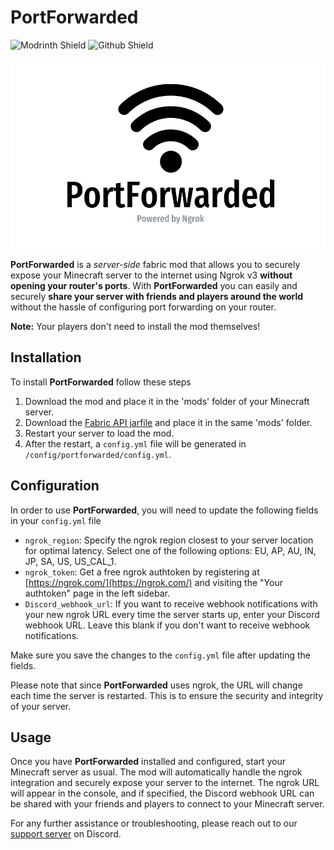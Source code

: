 # PortForwarded
![Modrinth Shield](https://img.shields.io/modrinth/dt/WNiQAmtw?style=for-the-badge&logo=modrinth&color=00AF5C)
![Github Shield](https://img.shields.io/badge/Source_code-Available-src?style=for-the-badge&color=00AF5C&logo=github&label=Source%20code&link=https%3A%2F%2Fgithub.com%2FRelism%2FPortForwarded)

![Banner Image](https://raw.githubusercontent.com/Relism/PortForwarded/master/pfbannertop.png)

**PortForwarded** is a _server-side_ fabric mod that allows you to securely expose your Minecraft server to the internet using Ngrok v3 **without opening your router's ports**. With **PortForwarded** you can easily and securely **share your server with friends and players around the world** without the hassle of configuring port forwarding on your router.

**Note:** Your players don't need to install the mod themselves!

## Installation

To install **PortForwarded** follow these steps

1. Download the mod and place it in the 'mods' folder of your Minecraft server.
2. Download the [Fabric API jarfile](https://modrinth.com/mod/fabric-api) and place it in the same 'mods' folder.
3. Restart your server to load the mod.
4. After the restart, a `config.yml` file will be generated in `/config/portforwarded/config.yml`.

## Configuration

In order to use **PortForwarded**, you will need to update the following fields in your `config.yml` file

- `ngrok_region`: Specify the ngrok region closest to your server location for optimal latency. Select one of the following options: EU, AP, AU, IN, JP, SA, US, US_CAL_1.
- `ngrok_token`: Get a free ngrok authtoken by registering at [https://ngrok.com/](https://ngrok.com/) and visiting the "Your authtoken" page in the left sidebar.
- `Discord_webhook_url`: If you want to receive webhook notifications with your new ngrok URL every time the server starts up, enter your Discord webhook URL. Leave this blank if you don't want to receive webhook notifications.

Make sure you save the changes to the `config.yml` file after updating the fields.

Please note that since **PortForwarded** uses ngrok, the URL will change each time the server is restarted. This is to ensure the security and integrity of your server.

## Usage

Once you have **PortForwarded** installed and configured, start your Minecraft server as usual. The mod will automatically handle the ngrok integration and securely expose your server to the internet. The ngrok URL will appear in the console, and if specified, the Discord webhook URL can be shared with your friends and players to connect to your Minecraft server.

For any further assistance or troubleshooting, please reach out to our [support server](https://discord.gg/myAxAf7fCP) on Discord.